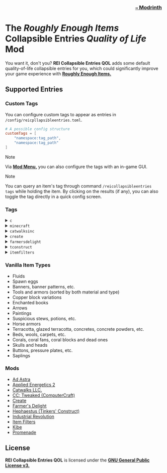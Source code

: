 ### <p align=right>[`→` Modrinth](https://modrinth.com/mod/rei-collapsible-entries)</p>

# The *Roughly Enough Items* Collapsible Entries *Quality of Life* Mod

You want it, don't you? **REI Collapsible Entries QOL** adds some default quality-of-life collapsible entries for you, which could significantly improve your game experience with **[Roughly Enough Items.](https://modrinth.com/mod/rei)**

## Supported Entries

### Custom Tags

You can configure custom tags to appear as entries in `/config/reicpllapsibleentries.toml`.

```toml
# A possible config structure
customTags = [
    "namespace:tag_path",
    "namespace:tag_path"
]
```

> [!NOTE]
> Via **[Mod Menu,](https://modrinth.com/mod/modmenu)** you can also configure the tags with an in-game GUI.

> [!NOTE]
> You can query an item's tag through command `/reicollapsibleentries tags` while holding the item. By clicking on the results (if any), you can also toggle the tag directly in a quick config screen.

### Tags

<details>
  <summary><code>c</code></summary>
  <code>#c:shulker_boxes</code>
  <code>#c:ores</code>
  <code>#c:dyes</code>
  <code>#c:glass_blocks</code>
  <code>#c:glass_panes</code>
</details>

<details>
  <summary><code>minecraft</code></summary>
  <code>#minecraft:carpets</code>
  <code>#minecraft:beds</code>
  <code>#minecraft:banners</code>
  <code>#minecraft:candles</code>
  <code>#minecraft:music_discs</code>
  <code>#minecraft:leaves</code>
  <code>#minecraft:signs</code>
  <code>#minecraft:hanging_signs</code>
  <code>#minecraft:logs</code>
  <code>#minecraft:planks</code>
  <code>#minecraft:stairs</code>
  <code>#minecraft:slabs</code>
  <code>#minecraft:doors</code>
  <code>#minecraft:trapdoors</code>
  <code>#minecraft:fence_gates</code>
  <code>#minecraft:boats</code>
  <code>#minecraft:walls</code>
  <code>#minecraft:fences</code>
  <code>#minecraft:trim_templates</code>
  <code>#minecraft:decorated_pot_sherds</code>
  <code>#minecraft:swords</code>
  <code>#minecraft:shovels</code>
  <code>#minecraft:pickaxes</code>
  <code>#minecraft:axes</code>
  <code>#minecraft:hoes</code>
  <code>#minecraft:small_flowers</code>
  <code>#minecraft:tall_flowers</code>
  <code>#minecraft:rails</code>
  <code>#minecraft:saplings</code>
</details>

<details>
  <summary><code>catwalksinc</code></summary>
  <code>#catwalksinc:filled_paint_rolls</code>
</details>

<details>
  <summary><code>create</code></summary>
  <code>#create:toolboxes</code>
  <code>#create:seats</code>
  <blockquote>
    <details>
      <summary><code>create:stonetypes</code></summary>
      <code>#create:stone_types/veridium</code>
      <code>#create:stone_types/scorchia</code>
      <code>#create:stone_types/scoria</code>
      <code>#create:stone_types/ochrum</code>
      <code>#create:stone_types/limestone</code>
      <code>#create:stone_types/crimsite</code>
      <code>#create:stone_types/asurine</code>
      <code>#create:stone_types/tuff</code>
      <code>#create:stone_types/deepslate</code>
      <code>#create:stone_types/dripstone</code>
      <code>#create:stone_types/calcite</code>
      <code>#create:stone_types/andesite</code>
      <code>#create:stone_types/diorite</code>
      <code>#create:stone_types/granite</code>
    </details>
  </blockquote>
</details>

<details>
  <summary><code>farmersdelight</code></summary>
  <code>#farmersdelight:canvas_signs</code>
</details>

<details>
  <summary><code>tconstruct</code></summary>
      <code>#tconstruct:foundry</code>
      <code>#tconstruct:smeltery</code>
  <blockquote>
    <details>
      <summary><code>tconstruct:casts</code></summary>
      <code>#tconstruct:casts/red_sand</code>
      <code>#tconstruct:casts/sand</code>
      <code>#tconstruct:casts/gold</code>
    </details>
  </blockquote>
</details>

<details>
  <summary><code>itemfilters</code></summary>
  <code>#itemfilters:filters</code>
</details>

### Vanilla Item Types

- Fluids
- Spawn eggs
- Banners, banner patterns, etc.
- Tools and armors (sorted by both material and type)
- Copper block variations
- Enchanted books
- Arrows
- Paintings
- Suspicious stews, potions, etc.
- Horse armors
- Terracotta, glazed terracotta, concretes, concrete powders, etc.
- Beds, wools, carpets, etc.
- Corals, coral fans, coral blocks and dead ones
- Skulls and heads
- Buttons, pressure plates, etc.
- Saplings

### Mods

- [Ad Astra](https://modrinth.com/mod/ad-astra)
- [Applied Energetics 2](https://modrinth.com/mod/ae2)
- [Catwalks LLC.](https://modrinth.com/mod/catwalks-llc)
- [CC: Tweaked (ComputerCraft)](https://modrinth.com/mod/cc-tweaked)
- [Create](https://modrinth.com/mod/create-fabric)
- [Farmer's Delight](https://modrinth.com/mod/farmers-delight-fabric)
- [Hephaestus (Tinkers' Construct)](https://modrinth.com/mod/hephaestus)
- [Industrial Revolution](https://www.curseforge.com/minecraft/mc-mods/industrial-revolution)
- [Item Filters](https://www.curseforge.com/minecraft/mc-mods/item-filters)
- [Kibe](https://modrinth.com/mod/kibe)
- [Promenade](https://modrinth.com/mod/promenade)

## License

**REI Collapsible Entries QOL** is licensed under the **[GNU General Public License v3.](LICENSE)**

